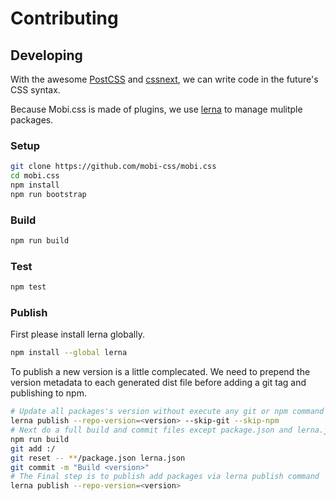 # Contributing

## Developing

With the awesome [PostCSS](http://postcss.org/) and [cssnext](http://cssnext.io/), we can write code in the future's CSS syntax.

Because Mobi.css is made of plugins, we use [lerna](https://github.com/lerna/lerna) to manage mulitple packages.

### Setup

```sh
git clone https://github.com/mobi-css/mobi.css
cd mobi.css
npm install
npm run bootstrap
```

### Build

```sh
npm run build
```

### Test

```sh
npm test
```

### Publish

First please install lerna globally.

```sh
npm install --global lerna
```

To publish a new version is a little complecated. We need to prepend the version metadata to each generated dist file before adding a git tag and publishing to npm.

```sh
# Update all packages's version without execute any git or npm command
lerna publish --repo-version=<version> --skip-git --skip-npm
# Next do a full build and commit files except package.json and lerna.json
npm run build
git add :/
git reset -- **/package.json lerna.json
git commit -m "Build <version>"
# The Final step is to publish add packages via lerna publish command
lerna publish --repo-version=<version>
```

